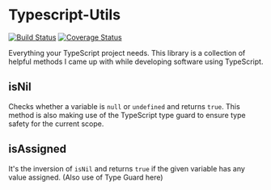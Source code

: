 # Typescript-Utils

[![Build Status](https://travis-ci.org/R3DST0RM/typescript-utils.svg?branch=master)](https://travis-ci.org/R3DST0RM/typescript-utils)
[![Coverage Status](https://coveralls.io/repos/github/R3DST0RM/typescript-utils/badge.svg?branch=master)](https://coveralls.io/github/R3DST0RM/typescript-utils?branch=master)

Everything your TypeScript project needs. This library is a collection of helpful methods I came up with while developing software using TypeScript.

## isNil

Checks whether a variable is `null` or `undefined` and returns `true`. This method is also making use of the TypeScript type guard to ensure type safety for the current scope.

## isAssigned

It's the inversion of `isNil` and returns `true` if the given variable has any value assigned. (Also use of Type Guard here)
